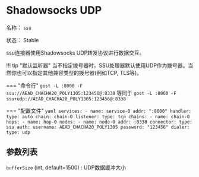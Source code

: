 # Shadowsocks UDP

名称： `ssu`

状态： Stable

ssu连接器使用Shadowsocks UDP转发协议进行数据交互。

!!! tip "默认监听器"
    当不指定拨号器时，SSU处理器默认使用UDP作为拨号器。当然你也可以指定其他兼容类型的拨号器(例如TCP, TLS等)。
    
=== "命令行"
    ```
	gost -L :8000 -F ssu://AEAD_CHACHA20_POLY1305:123456@:8338
	```
	等同于
	```
	gost -L :8000 -F ssu+udp://AEAD_CHACHA20_POLY1305:123456@:8338
	```

=== "配置文件"
    ```yaml
	services:
	- name: service-0
	  addr: ":8000"
	  handler:
		type: auto
		chain: chain-0
	  listener:
		type: tcp
	chains:
	- name: chain-0
	  hops:
	  - name: hop-0
		nodes:
		- name: node-0
		  addr: :8338
		  connector:
			type: ssu
			auth:
              username: AEAD_CHACHA20_POLY1305
              password: "123456"
		  dialer:
			type: udp
	```

## 参数列表

`bufferSize` (int, default=1500)
:    UDP数据缓冲大小

